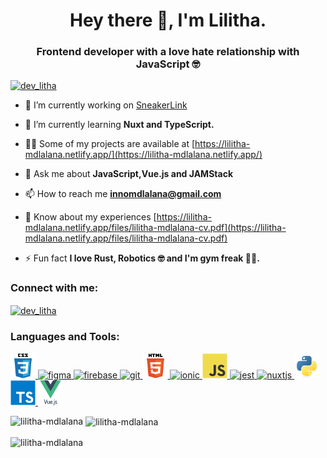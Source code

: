 <h1 align="center">Hey there 👋, I'm Lilitha.</h1>
<h3 align="center">Frontend developer with a love hate relationship with JavaScript 🤓</h3>

<p align="left"> <a href="https://twitter.com/dev_litha" target="blank"><img src="https://img.shields.io/twitter/follow/dev_litha?logo=twitter&style=for-the-badge" alt="dev_litha" /></a> </p>

- 🔭 I’m currently working on [SneakerLink](https://sneaker-link.netlify.app/)

- 🌱 I’m currently learning **Nuxt and TypeScript.**

- 👨‍💻 Some of my projects are available at [https://lilitha-mdlalana.netlify.app/](https://lilitha-mdlalana.netlify.app/)

- 💬 Ask me about **JavaScript,Vue.js and JAMStack**

- 📫 How to reach me **innomdlalana@gmail.com**

- 📄 Know about my experiences [https://lilitha-mdlalana.netlify.app/files/lilitha-mdlalana-cv.pdf](https://lilitha-mdlalana.netlify.app/files/lilitha-mdlalana-cv.pdf)

- ⚡ Fun fact **I love Rust, Robotics 🤓 and I'm gym freak 💪🏼.**

<h3 align="left">Connect with me:</h3>
<p align="left">
<a href="https://twitter.com/dev_litha" target="blank"><img align="center" src="https://raw.githubusercontent.com/rahuldkjain/github-profile-readme-generator/master/src/images/icons/Social/twitter.svg" alt="dev_litha" height="30" width="40" /></a>
</p>

<h3 align="left">Languages and Tools:</h3>
<p align="left"> <a href="https://www.w3schools.com/css/" target="_blank" rel="noreferrer"> <img src="https://raw.githubusercontent.com/devicons/devicon/master/icons/css3/css3-original-wordmark.svg" alt="css3" width="40" height="40"/> </a> <a href="https://www.figma.com/" target="_blank" rel="noreferrer"> <img src="https://www.vectorlogo.zone/logos/figma/figma-icon.svg" alt="figma" width="40" height="40"/> </a> <a href="https://firebase.google.com/" target="_blank" rel="noreferrer"> <img src="https://www.vectorlogo.zone/logos/firebase/firebase-icon.svg" alt="firebase" width="40" height="40"/> </a> <a href="https://git-scm.com/" target="_blank" rel="noreferrer"> <img src="https://www.vectorlogo.zone/logos/git-scm/git-scm-icon.svg" alt="git" width="40" height="40"/> </a> <a href="https://www.w3.org/html/" target="_blank" rel="noreferrer"> <img src="https://raw.githubusercontent.com/devicons/devicon/master/icons/html5/html5-original-wordmark.svg" alt="html5" width="40" height="40"/> </a> <a href="https://ionicframework.com" target="_blank" rel="noreferrer"> <img src="https://upload.wikimedia.org/wikipedia/commons/d/d1/Ionic_Logo.svg" alt="ionic" width="40" height="40"/> </a> <a href="https://developer.mozilla.org/en-US/docs/Web/JavaScript" target="_blank" rel="noreferrer"> <img src="https://raw.githubusercontent.com/devicons/devicon/master/icons/javascript/javascript-original.svg" alt="javascript" width="40" height="40"/> </a> <a href="https://jestjs.io" target="_blank" rel="noreferrer"> <img src="https://www.vectorlogo.zone/logos/jestjsio/jestjsio-icon.svg" alt="jest" width="40" height="40"/> </a> <a href="https://nuxtjs.org/" target="_blank" rel="noreferrer"> <img src="https://www.vectorlogo.zone/logos/nuxtjs/nuxtjs-icon.svg" alt="nuxtjs" width="40" height="40"/> </a> <a href="https://www.python.org" target="_blank" rel="noreferrer"> <img src="https://raw.githubusercontent.com/devicons/devicon/master/icons/python/python-original.svg" alt="python" width="40" height="40"/> </a> <a href="https://www.typescriptlang.org/" target="_blank" rel="noreferrer"> <img src="https://raw.githubusercontent.com/devicons/devicon/master/icons/typescript/typescript-original.svg" alt="typescript" width="40" height="40"/> </a> <a href="https://vuejs.org/" target="_blank" rel="noreferrer"> <img src="https://raw.githubusercontent.com/devicons/devicon/master/icons/vuejs/vuejs-original-wordmark.svg" alt="vuejs" width="40" height="40"/> </a> </p>

<p><img align="left" src="https://github-readme-stats.vercel.app/api/top-langs?username=lilitha-mdlalana&show_icons=true&locale=en&layout=compact" alt="lilitha-mdlalana" /></p>

<p>&nbsp;<img align="center" src="https://github-readme-stats.vercel.app/api?username=lilitha-mdlalana&show_icons=true&locale=en" alt="lilitha-mdlalana" /></p>

<p><img align="center" src="https://github-readme-streak-stats.herokuapp.com/?user=lilitha-mdlalana&" alt="lilitha-mdlalana" /></p>
